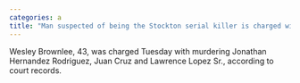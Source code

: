 ```yaml
---
categories: a
title: "Man suspected of being the Stockton serial killer is charged with three murders"
---
```

Wesley Brownlee, 43, was charged Tuesday with murdering Jonathan Hernandez Rodriguez, Juan Cruz and Lawrence Lopez Sr., according to court records.